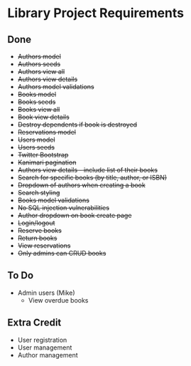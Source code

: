 # Library Project Requirements

## Done

* ~~Authors model~~
* ~~Authors seeds~~
* ~~Authors view all~~
* ~~Authors view details~~
* ~~Authors model validations~~
* ~~Books model~~
* ~~Books seeds~~
* ~~Books view all~~
* ~~Book view details~~
* ~~Destroy dependents if book is destroyed~~
* ~~Reservations model~~
* ~~Users model~~
* ~~Users seeds~~
* ~~Twitter Bootstrap~~
* ~~Kanimari pagination~~
* ~~Authors view details - include list of their books~~
* ~~Search for specific books (by title, author, or ISBN)~~
* ~~Dropdown of authors when creating a book~~
* ~~Search styling~~
* ~~Books model validations~~
* ~~No SQL injection vulnerabilities~~
* ~~Author dropdown on book create page~~
* ~~Login/logout~~
* ~~Reserve books~~
* ~~Return books~~
* ~~View reservations~~
* ~~Only admins can CRUD books~~

## To Do

* Admin users (Mike)
  * View overdue books

## Extra Credit

* User registration
* User management
* Author management
